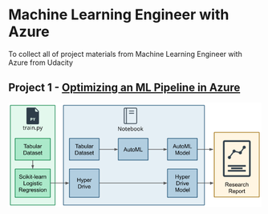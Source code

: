 # Machine Learning Engineer with Azure
To collect all of project materials from Machine Learning Engineer with Azure from Udacity

## Project 1 - [Optimizing an ML Pipeline in Azure]()
![png](img/creating-and-optimizing-an-ml-pipeline.png)
